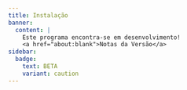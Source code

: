 ```yaml
---
title: Instalação
banner:
  content: |
    Este programa encontra-se em desenvolvimento!
    <a href="about:blank">Notas da Versão</a>
sidebar:
  badge:
    text: BETA
    variant: caution
---
```

